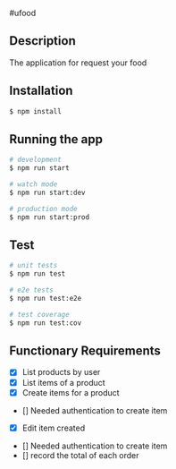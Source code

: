 #ufood

## Description

  The application for request your food

## Installation

```bash
$ npm install
```

## Running the app

```bash
# development
$ npm run start

# watch mode
$ npm run start:dev

# production mode
$ npm run start:prod
```

## Test

```bash
# unit tests
$ npm run test

# e2e tests
$ npm run test:e2e

# test coverage
$ npm run test:cov
```

## Functionary Requirements

- [x] List products by user
- [x] List items of a product
- [x] Create items for a product
- [] Needed authentication to create item 
- [x] Edit item created
- [] Needed authentication to create item 
- [] record the total of each order


